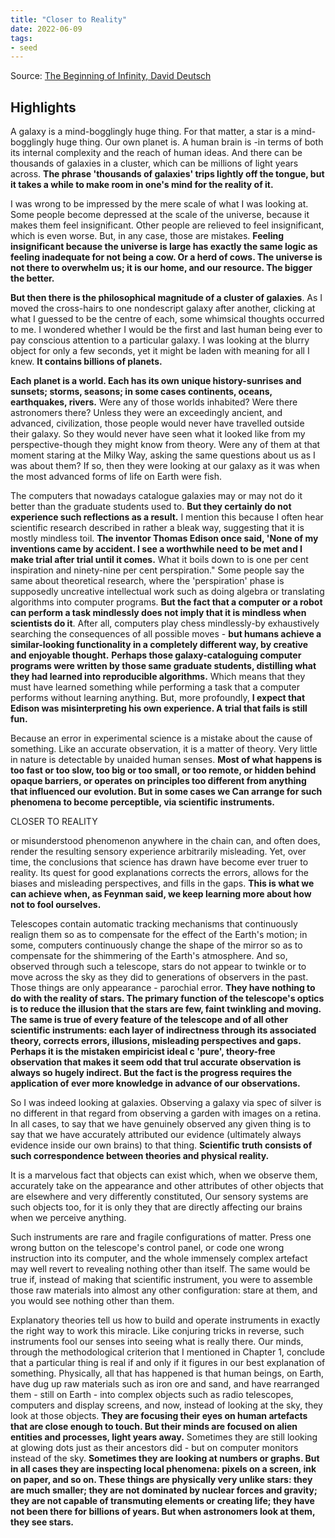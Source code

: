 ```yaml
---
title: "Closer to Reality"
date: 2022-06-09
tags:
- seed
---
```

Source: [The Beginning of Infinity, David Deutsch](https://www.goodreads.com/book/show/10483171-the-beginning-of-infinity)

## Highlights
A galaxy is a mind-bogglingly huge thing. For that matter, a star is a mind-bogglingly huge thing. Our own planet is. A human brain is -in terms of both its internal complexity and the reach of human ideas. And there can be thousands of galaxies in a cluster, which can be millions of light years across. **The phrase 'thousands of galaxies' trips lightly off the tongue, but it takes a while to make room in one's mind for the reality of it.**

I was wrong to be impressed by the mere scale of what I was looking at. Some people become depressed at the scale of the universe, because it makes them feel insignificant. Other people are relieved to feel insignificant, which is even worse. But, in any case, those are mistakes. **Feeling insignificant because the universe is large has exactly the same logic as feeling inadequate for not being a cow. Or a herd of cows. The universe is not there to overwhelm us; it is our home, and our resource. The bigger the better.**

**But then there is the philosophical magnitude of a cluster of galaxies**. As I moved the cross-hairs to one nondescript galaxy after another, clicking at what I guessed to be the centre of each, some whimsical thoughts occurred to me. I wondered whether I would be the first and last human being ever to pay conscious attention to a particular galaxy. I was looking at the blurry object for only a few seconds, yet it might be laden with meaning for all I knew. **It contains billions of planets.**

**Each planet is a world. Each has its own unique history-sunrises and sunsets; storms, seasons; in some cases continents, oceans, earthquakes, rivers.** Were any of those worlds inhabited? Were there astronomers there? Unless they were an exceedingly ancient, and advanced, civilization, those people would never have travelled outside their galaxy. So they would never have seen what it looked like from my perspective-though they might know from theory. Were any of them at that moment staring at the Milky Way, asking the same questions about us as I was about them? If so, then they were looking at our galaxy as it was when the most advanced forms of life on Earth were fish.

The computers that nowadays catalogue galaxies may or may not do it better than the graduate students used to. **But they certainly do not experience such reflections as a result.** I mention this because I often hear scientific research described in rather a bleak way, suggesting that it is mostly mindless toil. **The inventor Thomas Edison once said, 'None of my inventions came by accident. I see a worthwhile need to be met and I make trial after trial until it comes.** What it boils down to is one per cent inspiration and ninety-nine per cent perspiration." Some people say the same about theoretical research, where the 'perspiration' phase is supposedly uncreative intellectual work such as doing algebra or translating algorithms into computer programs. **But the fact that a computer or a robot can perform a task mindlessly does not imply that it is mindless when scientists do it**. After all, computers play chess mindlessly-by exhaustively searching the consequences of all possible moves - **but humans achieve a similar-looking functionality in a completely different way, by creative and enjoyable thought.** **Perhaps those galaxy-cataloguing computer programs were written by those same graduate students, distilling what they had learned into reproducible algorithms.** Which means that they must have learned something while performing a task that a computer performs without learning anything. But, more profoundly, **I expect that Edison was misinterpreting his own experience. A trial that fails is still fun.** 


Because an error in experimental science is a mistake about the cause of something. Like an accurate observation, it is a matter of theory. Very little in nature is detectable by unaided human senses. **Most of what happens is too fast or too slow, too big or too small, or too remote, or hidden behind opaque barriers, or operates on principles too different from anything that influenced our evolution. But in some cases we Can arrange for such phenomena to become perceptible, via scientific instruments.**

CLOSER TO REALITY

or misunderstood phenomenon anywhere in the chain can, and often does, render the resulting sensory experience arbitrarily misleading. Yet, over time, the conclusions that science has drawn have become ever truer to reality. Its quest for good explanations corrects the errors, allows for the biases and misleading perspectives, and fills in the gaps. **This is what we can achieve when, as Feynman said, we keep learning more about how not to fool ourselves.**

Telescopes contain automatic tracking mechanisms that continuously realign them so as to compensate for the effect of the Earth's motion; in some, computers continuously change the shape of the mirror so as to compensate for the shimmering of the Earth's atmosphere. And so, observed through such a telescope, stars do not appear to twinkle or to move across the sky as they did to generations of observers in the past. Those things are only appearance - parochial error. **They have nothing to do with the reality of stars. The primary function of the telescope's optics is to reduce the illusion that the stars are few, faint twinkling and moving.** **The same is true of every feature of the telescope and of all other scientific instruments: each layer of indirectness through its associated theory, corrects errors, illusions, misleading perspectives and gaps. Perhaps it is the mistaken empiricist ideal c 'pure', theory-free observation that makes it seem odd that trul accurate observation is always so hugely indirect. But the fact is the progress requires the application of ever more knowledge in advance of our observations.**

So I was indeed looking at galaxies. Observing a galaxy via spec of silver is no different in that regard from observing a garden with images on a retina. In all cases, to say that we have genuinely observed any given thing is to say that we have accurately attributed our evidence (ultimately always evidence inside our own brains) to that thing. **Scientific truth consists of such correspondence between theories and physical reality.**

It is a marvelous fact that objects can exist which, when we observe them, accurately take on the appearance and other attributes of other objects that are elsewhere and very differently constituted, Our sensory systems are such objects too, for it is only they that are directly affecting our brains when we perceive anything.

Such instruments are rare and fragile configurations of matter. Press one wrong button on the telescope's control panel, or code one wrong instruction into its computer, and the whole immensely complex artefact may well revert to revealing nothing other than itself. The same would be true if, instead of making that scientific instrument, you were to assemble those raw materials into almost any other configuration: stare at them, and you would see nothing other than them.

Explanatory theories tell us how to build and operate instruments in exactly the right way to work this miracle. Like conjuring tricks in reverse, such instruments fool our senses into seeing what is really there. Our minds, through the methodological criterion that I mentioned in Chapter 1, conclude that a particular thing is real if and only if it figures in our best explanation of something. Physically, all that has happened is that human beings, on Earth, have dug up raw materials such as iron ore and sand, and have rearranged them - still on Earth - into complex objects such as radio telescopes, computers and display screens, and now, instead of looking at the sky, they look at those objects. **They are focusing their eyes on human artefacts that are close enough to touch. But their minds are focused on alien entities and processes, light years away.** Sometimes they are still looking at glowing dots just as their ancestors did - but on computer monitors instead of the sky. **Sometimes they are looking at numbers or graphs. But in all cases they are inspecting local phenomena: pixels on a screen, ink on paper, and so on. These things are physically very unlike stars: they are much smaller; they are not dominated by nuclear forces and gravity; they are not capable of transmuting elements or creating life; they have not been there for billions of years. But when astronomers look at them, they see stars.**
